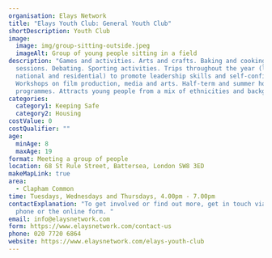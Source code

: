 ```yaml
---
organisation: Elays Network
title: "Elays Youth Club: General Youth Club"
shortDescription: Youth Club
image:
  image: img/group-sitting-outside.jpeg
  imageAlt: Group of young people sitting in a field
description: "Games and activities. Arts and crafts. Baking and cooking
  sessions. Debating. Sporting activities. Trips throughout the year (local,
  national and residential) to promote leadership skills and self-confidence.
  Workshops on film production, media and arts. Half-term and summer holiday
  programmes. Attracts young people from a mix of ethnicities and backgrounds. "
categories:
  category1: Keeping Safe
  category2: Housing
costValue: 0
costQualifier: ""
age:
  minAge: 8
  maxAge: 19
format: Meeting a group of people
location: 68 St Rule Street, Battersea, London SW8 3ED
makeMapLink: true
area:
  - Clapham Common
time: Tuesdays, Wednesdays and Thursdays, 4.00pm - 7.00pm
contactExplanation: "To get involved or find out more, get in touch via email,
  phone or the online form. "
email: info@elaysnetwork.com
form: https://www.elaysnetwork.com/contact-us
phone: 020 7720 6864
website: https://www.elaysnetwork.com/elays-youth-club
---
```

